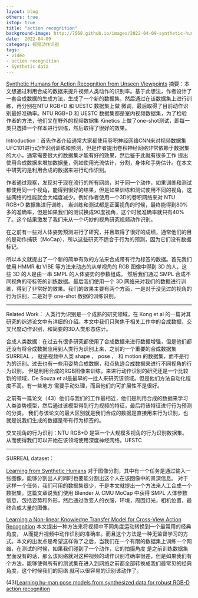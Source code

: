 ```yaml
---
layout: blog
others: true
istop: true
title: "action recognition"
background-image: http://7568.github.io/images/2022-04-09-synthetic-humans-for-action-recognition-from-unseen-viewpoints.md/img.png
date:  2022-04-09
category: 视频动作识别
tags:
- video
- action recognition
- Synthetic data
---
```


[figure_1]:https://7568.github.io/images/2022-03-23-my-deep-compression-note/figure_1.png



[Synthetic Humans for Action Recognition from Unseen Viewpoints](https://arxiv.org/abs/1912.04070)
摘要：本文想通过利用合成的数据来提升视频人类动作的识别率。基于此想法，作者设计了一套合成数据的生成方法，生成了一个新的数据集，然后通过在该数据集上进行训练，再分别在NTU RGB+D 和 UESTC 数据集上做
微调，最后取得了目前动作识别最好准确率。NTU RGB+D 和 UESTC 数据集都是室内视频数据集，为了检验作者的方法，他们又在野外的视频数据集 Kinetics 上做了one-shot测试，即每一类只选择一个样本进行训练，然后取得了很好的效果。

Introduction：首先作者介绍通常大家都使用卷积神经网络CNN来对视频数据集UFC101进行动作识别训练和预测，但是作者提出卷积神经网络非常依赖于数据集的大小，通常需要很大的数据集才能有好的效果，然后鉴于此就有很多工作
提出使用合成数据来增加数据量，例如使用光流估计，分割，身体和手势估计。在本文中研究的是利用合成的数据来进行动作识别。

作者通过观察，发现对于现在流行的所有网络，对于同一个动作，如果训练和测试都使用同一个视角，能得到很好的结果，但是如果训练和测试使用不同的视角，这些网络的性能就会大幅度减少。例如作者使用一个3D的卷积网络来对 NTU RGB+D 数据集进行训练，
当训练和测试都是正面视角的时候，最终能得到80%多的准确率，但是如果我们的测试换成90度视角，这个时候准确率就只有40%了。这个结果激发了我们来从一个巧妙的视角研究视频动作识别。

在之前有一些对人体姿势预测进行了研究，并且取得了很好的成绩，通常他们的目的是动作捕获（MoCap），所以这些研究不适合于行为的预测，因为它们没有数据标记。

所以本文就提出了一个新的简单有效的方法来合成带有行为标签的数据。首先我们使用 HMMR 和 VIBE 等方法来动态的从单视角的 RGB 图像中得到 3D 的人，这些 3D 的人是由一串 SMPL 的人体姿势的参数组成。
然后我们通过 SMPL 合成不同视角的带标签的训练数据。最后我们使用一个 3D 网络来对我们的数据进行训练，得到了非常好的效果。我们的效果主要有两个方面，一是对于没见过的视角的行为识别，二是对于 one-shot 数据的训练识别。

----------------

Related Work： 人类行为识别是一个成熟的研究领域，在 Kong et al 的一篇对其研究的综述论文中有详细的介绍。本文中我们只聚焦于相关工作中的合成数据，交叉尺度动作识别，和简要的3D人类形态估计。

合成人类数据：在过去有很多研究都使用了合成数据来进行数据增强，但是他们都还没有将合成数据应用到人类行为识别上来，之前的一个重要的合成数据集 SURREAL ，
就是视频中人类 shape ， pose ， 和 motion 的数据集，而不是行为的识别。过去也有一些用姿势合成数据，和点轨迹合成数据来进行不同视角的行为识别，
但是利用合成的RGB图像来训练，来进行动作识别的研究还是一个比较新的领域，De Souza et al是最早的一批人来研究该领域。但是他们方法自动化程度不高。有一些地方
需要手动处理，而且他们的可扩展性不是很好。

之前有一篇论文（43）他们与我们的工作最相近，他们是利用合成的数据来学习人类姿势模型，然后通过该模型得到行为视频的特征，最后将该特征进行行为预测的分类。
我们与该论文的最大区别就是我们合成的数据是直接用来行为识别，也就是说我们生成的数据是带有行为标签的。

交叉视角的行为识别：NTU RGB+D 是第一个大规模多视角的行为识别数据集。从而使得我们可以开始在该领域使用深度神经网络。UESTC

----------------
SURREAL dataset：






 
[Learning from Synthetic Humans](https://arxiv.org/pdf/1701.01370.pdf) 对于图像分割，其中有一个任务是通过输入一张图像，能够分割出人的同时也要能分割出这个人在该图像中的景深信息。
对于这样一个任务，我们可用的数据集很少，于是本文就提出一个方法来人工合成一个数据集。这篇文章说我们使用 Blender 从 CMU MoCap 中获得 SMPL 人体参数信息，包括姿势和外形，然后通过改变人的衣服，环境，周围灯光，相机位置，最终合成大量的图像。

[Learning a Non-linear Knowledge Transfer Model for Cross-View Action Recognition](https://openaccess.thecvf.com/content_cvpr_2015/papers/Rahmani_Learning_a_Non-Linear_2015_CVPR_paper.pdf) 本文提出一种方法来将视频中不同角度运动转换到一个最常用的经典角度，
从而提升视频中动作识别的准确率。而且这个方法是一种无监督学习的方式。本文的出发点是希望这样做了之后，当我们在一个有限的数据集上训练一个网络，在测试的时候，如果我们碰到了一个动作，它的拍摄角度
是之前训练数据集里面没有的话，那么该网络就对这种视频的动作识别准确率很差，但是如果我们有个方法，能够使得所有的测试集在进入到网络之前都全部转换成我们最常见的经典角度，这个时候我们的网络
就可以很容易的识别该动作了。

(43)[Learning hu-man pose models from synthesized data for robust RGB-D action recognition]()